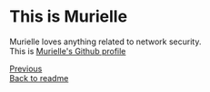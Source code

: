 # This is Murielle

Murielle loves anything related to network security.  
This is [Murielle's Github profile](https://github.com/murvanessa)

[Previous](Miroslav.md)  
[Back to readme](README.md)

